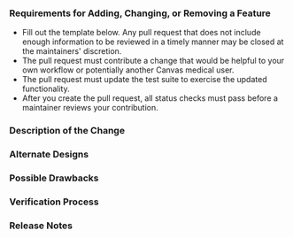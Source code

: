 <!--

Have you read the Canvas Medical Code of Conduct? By filing an Issue, you are expected to comply with it, including treating everyone with respect: [Code of Conduct](https://github.com/canvas-medical/embed/blob/main/CODE_OF_CONDUCT.md)

-->

### Requirements for Adding, Changing, or Removing a Feature

- Fill out the template below. Any pull request that does not include enough information to be reviewed in a timely manner may be closed at the maintainers' discretion.
- The pull request must contribute a change that would be helpful to your own workflow or potentially another Canvas medical user.
- The pull request must update the test suite to exercise the updated functionality.
- After you create the pull request, all status checks must pass before a maintainer reviews your contribution.

### Description of the Change

<!--

We must be able to understand the design of your change from this description. If we can't get a good idea of what the code will be doing from the description here, the pull request may be closed at the maintainers' discretion. Keep in mind that the maintainer reviewing this PR may not be familiar with or have worked with the code here recently, so please walk us through the concepts.

-->

### Alternate Designs

<!-- Explain what other alternates were considered and why the proposed version was selected -->

### Possible Drawbacks

<!-- What are the possible side-effects or negative impacts of the code change if applicable? -->

### Verification Process

<!--

What process did you follow to verify that your change has the desired effects?

- How did you verify that all new functionality works as expected?
- How did you verify that all changed functionality works as expected?
- How did you verify that the change has not introduced any regressions?

Describe the actions you performed (including buttons you clicked, text you typed, commands you ran, etc.), and describe the results you observed.

-->

### Release Notes

<!--

Please describe the changes in a single line that explains this improvement in
terms that a user can understand. This text will be used in Canvas Medical release notes.

If this change is not user-facing or notable enough to be included in release notes
you may use the strings "Not applicable" or "N/A" here.

Examples:

- The GitHub package now allows you to add co-authors to commits.
- Fixed an issue where multiple cursors did not work in a file with a single line.
- Increased the performance of searching and replacing across a whole project.

-->
